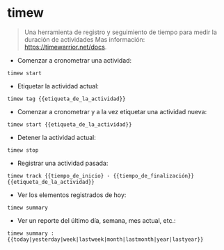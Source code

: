 # timew

> Una herramienta de registro y seguimiento de tiempo para medir la duración de actividades
> Mas información: <https://timewarrior.net/docs>.

- Comenzar a cronometrar una actividad:

`timew start`

- Etiquetar la actividad actual:

`timew tag {{etiqueta_de_la_actividad}}`

- Comenzar a cronometrar y a la vez etiquetar una actividad nueva:

`timew start {{etiqueta_de_la_actividad}}`

- Detener la actividad actual:

`timew stop`

- Registrar una actividad pasada:

`timew track {{tiempo_de_inicio} - {{tiempo_de_finalización}} {{etiqueta_de_la_actividad}}`

- Ver los elementos registrados de hoy:

`timew summary`

- Ver un reporte del último día, semana, mes actual, etc.:

`timew summary :{{today|yesterday|week|lastweek|month|lastmonth|year|lastyear}}`
